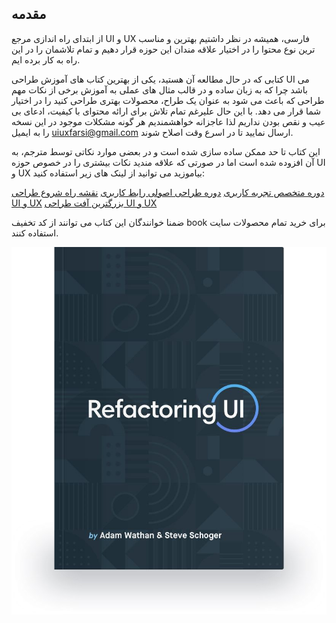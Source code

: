 

## **مقدمه**

از ابتدای راه اندازی مرجع UI و UX فارسی، همیشه در نظر داشتیم بهترین و مناسب ترین نوع محتوا را در اختیار علاقه مندان این حوزه قرار دهیم و تمام تلاشمان را در این راه به کار برده ایم.

کتابی که در حال مطالعه آن هستید، یکی از بهترین کتاب های آموزش طراحی UI می باشد چرا که به زبان ساده و در قالب مثال های عملی به آموزش برخی از نکات مهم طراحی که باعث می شود به عنوان یک طراح، محصولات بهتری طراحی کنید را در اختیار شما قرار می دهد. با این حال علیرغم تمام تلاش برای ارائه محتوای با کیفیت، ادعای بی عیب و نقص بودن نداریم لذا عاجزانه خواهشمندیم هر گونه مشکلات موجود در این نسخه را به ایمیل <uiuxfarsi@gmail.com> ارسال نمایید تا در اسرع وقت اصلاح شوند.

این کتاب تا حد ممکن ساده سازی شده است و در بعضی موارد نکاتی توسط مترجم، به آن افزوده شده است اما در صورتی که علاقه مندید نکات بیشتری را در خصوص حوزه UI و UX بیاموزید می توانید از لینک های زیر استفاده کنید:

[دوره متخصص تجربه کاربری](http://ui-ux.org/product/ux-design-course/) [دوره طراحی اصولی رابط کاربری](http://ui-ux.org/product/ui-design-course/) [نقشه راه شروع طراحی UI و UX](http://ui-ux.org/how-to-become-ui-ux-designer-roadmap/) [بزرگترین آفت طراحی UI و UX](http://ui-ux.org/dont-start-design-with-tools/)

ضمنا خوانندگان این کتاب می توانند از کد تخفیف book برای خرید تمام محصولات سایت استفاده کنند.

<div class="flex justify-center my-12">
    <img src="/public/refactoring-ui/1.png" />
</div>
